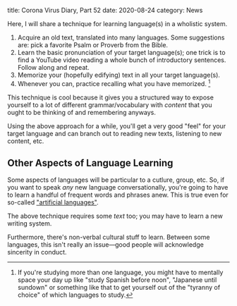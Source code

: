title: Corona Virus Diary, Part 52
date: 2020-08-24
category: News

Here, I will share a technique for learning language(s) in a wholistic
system.

1. Acquire an old text, translated into many languages. Some
   suggestions are: pick a favorite Psalm or Proverb from the Bible.
2. Learn the basic pronunciation of your target language(s); one trick
   is to find a YouTube video reading a whole bunch of introductory
   sentences. Follow along and repeat.
3. Memorize your (hopefully edifying) text in all your target
   language(s).
4. Whenever you can, practice recalling what you have memorized. [^1] 

This technique is cool because it gives you a structured way to expose
yourself to a lot of different grammar/vocabulary with *content* that
you ought to be thinking of and remembering anyways.

Using the above approach for a while, you'll get a very good "feel"
for your target language and can branch out to reading new texts,
listening to new content, etc.

## Other Aspects of Language Learning

Some aspects of languages will be particular to a cutlure, group, etc.
So, if you want to speak *any* new language conversationally, you're
going to have to learn a handful of frequent words and phrases anew.
This is true even for so-called ["artificial
languages"](https://captainalan.github.io/language-and-linguistics/essays/constructed.html).

The above technique requires some *text* too; you may have to learn a
new writing system.

Furthermore, there's non-verbal cultural stuff to learn. Between some
languages, this isn't really an issue&mdash;good people will
acknowledge sincerity in conduct.

[^1]: If you're studying more than one language, you might have to
   mentally space your day up like "study Spanish before noon",
   "Japanese until sundown" or something like that to get yourself out
   of the "tyranny of choice" of which languages to study.
